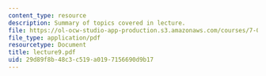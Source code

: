 ```yaml
---
content_type: resource
description: Summary of topics covered in lecture.
file: https://ol-ocw-studio-app-production.s3.amazonaws.com/courses/7-03-genetics-fall-2004/29d89f8b48c3c519a0197156690d9b17_lecture9.pdf
file_type: application/pdf
resourcetype: Document
title: lecture9.pdf
uid: 29d89f8b-48c3-c519-a019-7156690d9b17
---
```

